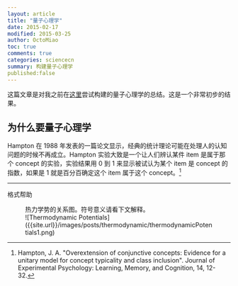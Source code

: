 ```yaml
---
layout: article
title: "量子心理学"
date: 2015-02-17
modified: 2015-03-25
author: OctoMiao
toc: true
comments: true
categories: sciencecn
summary: 构建量子心理学
published:false
---
```



这篇文章是对我之前在[这里](http://multiverse.lamost.org/blog/6328)尝试构建的量子心理学的总结。这是一个非常初步的结果。

## 为什么要量子心理学

Hampton 在 1988 年发表的一篇论文显示，经典的统计理论可能在处理人的认知问题的时候不再成立。Hampton 实验大致是一个让人们辨认某件 item 是属于那个 concept 的实验，实验结果用 0 到 1 来显示被试认为某个 item 是 concept 的指数，如果是 1 就是百分百确定这个 item 属于这个 concept。[^1]






-----
格式帮助


<figure markdown="1">
<figcaption>
热力学势的关系图。符号意义请看下文解释。
</figcaption>
![Thermodynamic Potentials]({{site.url}}/images/posts/thermodynamic/thermodynamicPotentials1.png)
</figure>











[^1]:  Hampton, J. A. "Overextension of conjunctive concepts: Evidence for a unitary model for concept typicality and class inclusion". Journal of Experimental Psychology: Learning, Memory, and Cognition, 14, 12-32.
